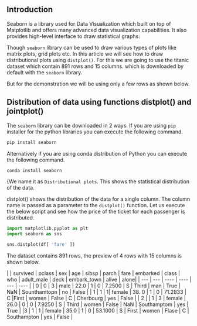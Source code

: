 ## Introduction

Seaborn is a library used for Data Visualization which built on top of Matplotlib and offers many advanced data visualization capabilities. It also provides high-level interface to draw statistical graphs.

Though `seaborn` library can be used to draw various types of plots like matrix plots, grid plots etc. In this article we will see how to draw distributional plots using `distplot()`. For this we are going to use the titanic dataset which contain 891 rows and 15 columns. which is downloaded by default with the `seaborn` library.

But for the demonstration we will be using only a few rows as shown below.

## Distribution of data using functions distplot() and jointplot()

The `seaborn` library can be downloaded in 2 ways. If you are using `pip` installer for the python libraries you can execute the following command.

```python
pip install seaborn 
```
Alternatively if you are using conda distribution of Python you can execute the following command.

```python
conda install seaborn
```

{We name it as `Distributional plots`. This shows the statistical distribution of the data. 

distplot() shows the distribution of the data for a single column. The column name is passed as a parameter to the `distplot()` function.
Let us execute the below script and see how the price of the ticket for each passenger is distributed.

```python
import matplotlib.pyplot as plt
import seaborn as sns

sns.distplot(df[ 'fare' ])
```
The dataset contains 891 rows, the preview of 4 rows with 15 columns is shown below.   

| | survived | pclass | sex | age | sibsp | parch | fare | embarked | class | who | adult_male | deck | embark_town | alive | alone|
| --- | --- | ---- | ---- | --- | ---- |
| 0 | 0 | 3 | male | 22.0 | 1 | 0 | 7.2500 | S | Third | man | True | NaN | Sounthamtopn | no | False |
| 1 | 1 | 1| female | 38. 0 | 1 | 0 | 71.2833 | C |First | women | False | C | Cherbourg | yes | False |
| 2 | | 1 | 3 | female | 26.0 | 0 | 0 | 7.9250 | S | Third | women | False | NaN | Southamptom | yes | True |
|3 | 1 | 1 | female | 35.0 | 1 | 0 | 53.1000 | S | First | women | Flase | C | Southampton | yes | False |



